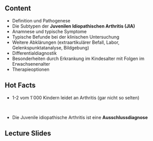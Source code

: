 

## Content

- Definition und Pathogenese 
- Die Subtypen der **Juvenilen Idiopathischen Arthritis (JIA)**
- Anamnese und typische Symptome
- Typische Befunde bei der klinischen Untersuchung
- Weitere Abklärungen (extraartikulärer Befall, Labor, Gelenkspunktatanalyse, Bildgebung)
- Differentialdiagnostik
- Besonderheiten durch Erkrankung im Kindesalter mit Folgen im Erwachsenenalter
- Therapieoptionen

## Hot Facts

- 1-2 vom 1´000 Kindern leidet an Arthritis (gar nicht so selten)

<br>

- Die Juvenile idiopathische Arthritis ist eine **Ausschlussdiagnose**

## Lecture Slides

